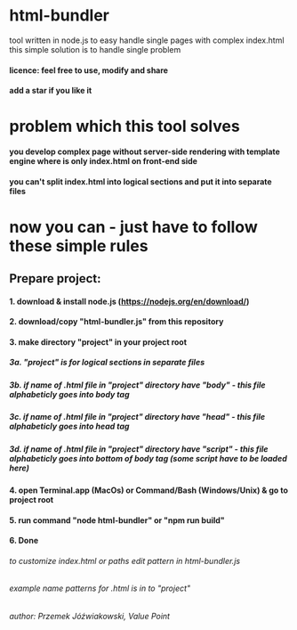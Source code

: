 # html-bundler
tool written in node.js to easy handle single pages with complex index.html
this simple solution is to handle single problem

#### licence: feel free to use, modify and share
#### add a star if you like it

# problem which this tool solves
#### you develop complex page without server-side rendering with template engine where is only index.html on front-end side
#### you can't split index.html into logical sections and put it into separate files

# now you can - just have to follow these simple rules

## Prepare project:
#### 1. download & install node.js (https://nodejs.org/en/download/)
#### 2. download/copy "html-bundler.js" from this repository
#### 3. make directory "project" in your project root
##### 3a. "project" is for logical sections in separate files
##### 3b. if name of .html file in "project" directory have "body" - this file alphabeticly goes into body tag
##### 3c. if name of .html file in "project" directory have "head" - this file alphabeticly goes into head tag
##### 3d. if name of .html file in "project" directory have "script" - this file alphabeticly goes into bottom of body tag (some script have to be loaded here)
#### 4. open Terminal.app (MacOs) or Command/Bash (Windows/Unix) & go to project root
#### 5. run command "node html-bundler" or "npm run build"
#### 6. Done

###### to customize index.html or paths edit pattern in html-bundler.js
###### example name patterns for .html is in to "project" 


###### author: Przemek Jóźwiakowski, Value Point

